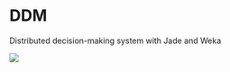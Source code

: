 DDM
===
Distributed decision-making system with Jade and Weka

![](/https://raw.githubusercontent.com/JordiCorbilla/DDM/master/images/diagram.png) 
